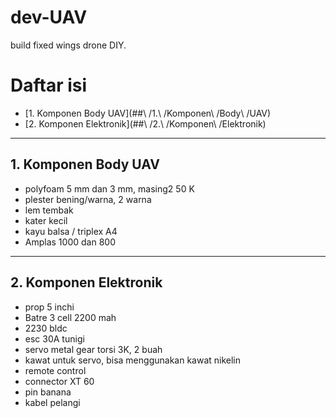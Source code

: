 # dev-UAV
build fixed wings drone DIY.

# Daftar isi
- [1. Komponen Body UAV](##\ /1.\ /Komponen\ /Body\ /UAV)
- [2. Komponen Elektronik](##\ /2.\ /Komponen\ /Elektronik)

---
## 1. Komponen Body UAV
- polyfoam 5 mm dan 3 mm, masing2 50 K
- plester bening/warna, 2 warna
- lem tembak
- kater kecil
- kayu balsa / triplex A4
- Amplas 1000 dan 800
---
## 2. Komponen Elektronik
- prop 5 inchi
- Batre 3 cell 2200 mah
- 2230 bldc
- esc 30A tunigi
- servo metal gear torsi 3K, 2 buah
- kawat untuk servo, bisa menggunakan kawat nikelin
- remote control
- connector XT 60
- pin banana
- kabel pelangi
